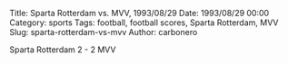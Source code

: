 Title: Sparta Rotterdam vs. MVV, 1993/08/29
Date: 1993/08/29 00:00
Category: sports
Tags: football, football scores, Sparta Rotterdam, MVV
Slug: sparta-rotterdam-vs-mvv
Author: carbonero


Sparta Rotterdam 2 - 2 MVV
